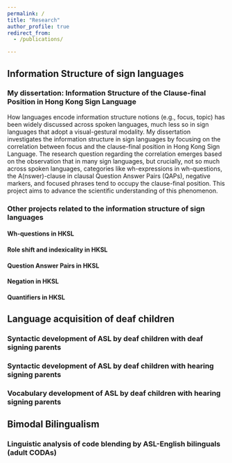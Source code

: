 ```yaml
---
permalink: /
title: "Research"
author_profile: true
redirect_from: 
  - /publications/

---
```

## Information Structure of sign languages
### My dissertation: Information Structure of the Clause-final Position in Hong Kong Sign Language 

How languages encode information structure notions (e.g., focus, topic) has been widely discussed across spoken languages, much less so in sign languages that adopt a visual-gestural modality. My dissertation investigates the information structure in sign languages by focusing on the correlation between focus and the clause-final position in Hong Kong Sign Language. The research question regarding the correlation emerges based on the observation that in many sign languages, but crucially, not so much across spoken languages, categories like wh-expressions in wh-questions, the A(nswer)-clause in clausal Question Answer Pairs (QAPs), negative markers, and focused phrases tend to occupy the clause-final position. This project aims to advance the scientific understanding of this phenomenon. 

### Other projects related to the information structure of sign languages
#### Wh-questions in HKSL 
#### Role shift and indexicality in HKSL 
#### Question Answer Pairs in HKSL 
#### Negation in HKSL
#### Quantifiers in HKSL

## Language acquisition of deaf children
### Syntactic development of ASL by deaf children with deaf signing parents
### Syntactic development of ASL by deaf children with hearing signing parents
### Vocabulary development of ASL by deaf children with hearing signing parents

## Bimodal Bilingualism
### Linguistic analysis of code blending by ASL-English bilinguals (adult CODAs)
